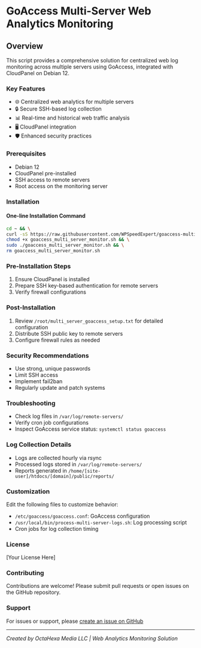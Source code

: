 # GoAccess Multi-Server Web Analytics Monitoring

## Overview

This script provides a comprehensive solution for centralized web log monitoring across multiple servers using GoAccess, integrated with CloudPanel on Debian 12.

### Key Features

- 🌐 Centralized web analytics for multiple servers
- 🔒 Secure SSH-based log collection
- 📊 Real-time and historical web traffic analysis
- 🖥️ CloudPanel integration
- 🛡️ Enhanced security practices

### Prerequisites

- Debian 12
- CloudPanel pre-installed
- SSH access to remote servers
- Root access on the monitoring server

### Installation

#### One-line Installation Command

```bash
cd ~ && \
curl -sS https://raw.githubusercontent.com/WPSpeedExpert/goaccess-multi-server-monitor/main/goaccess_multi_server_monitor.sh -o goaccess_multi_server_monitor.sh && \
chmod +x goaccess_multi_server_monitor.sh && \
sudo ./goaccess_multi_server_monitor.sh && \
rm goaccess_multi_server_monitor.sh
```

### Pre-Installation Steps

1. Ensure CloudPanel is installed
2. Prepare SSH key-based authentication for remote servers
3. Verify firewall configurations

### Post-Installation

1. Review `/root/multi_server_goaccess_setup.txt` for detailed configuration
2. Distribute SSH public key to remote servers
3. Configure firewall rules as needed

### Security Recommendations

- Use strong, unique passwords
- Limit SSH access
- Implement fail2ban
- Regularly update and patch systems

### Troubleshooting

- Check log files in `/var/log/remote-servers/`
- Verify cron job configurations
- Inspect GoAccess service status: `systemctl status goaccess`

### Log Collection Details

- Logs are collected hourly via rsync
- Processed logs stored in `/var/log/remote-servers/`
- Reports generated in `/home/[site-user]/htdocs/[domain]/public/reports/`

### Customization

Edit the following files to customize behavior:
- `/etc/goaccess/goaccess.conf`: GoAccess configuration
- `/usr/local/bin/process-multi-server-logs.sh`: Log processing script
- Cron jobs for log collection timing

### License

[Your License Here]

### Contributing

Contributions are welcome! Please submit pull requests or open issues on the GitHub repository.

### Support

For issues or support, please [create an issue on GitHub](https://github.com/OctaHexa/goaccess-multi-server-monitor/issues)

---

*Created by OctaHexa Media LLC | Web Analytics Monitoring Solution*
